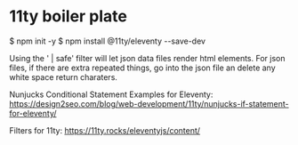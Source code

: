 # 11ty boiler plate

$ npm init -y
$ npm install @11ty/eleventy --save-dev

Using the ' | safe' filter will let json data files render html elements.
For json files, if there are extra repeated things, go into the json file an delete any white space return charaters.

Nunjucks Conditional Statement Examples for Eleventy: https://design2seo.com/blog/web-development/11ty/nunjucks-if-statement-for-eleventy/

Filters for 11ty: https://11ty.rocks/eleventyjs/content/


